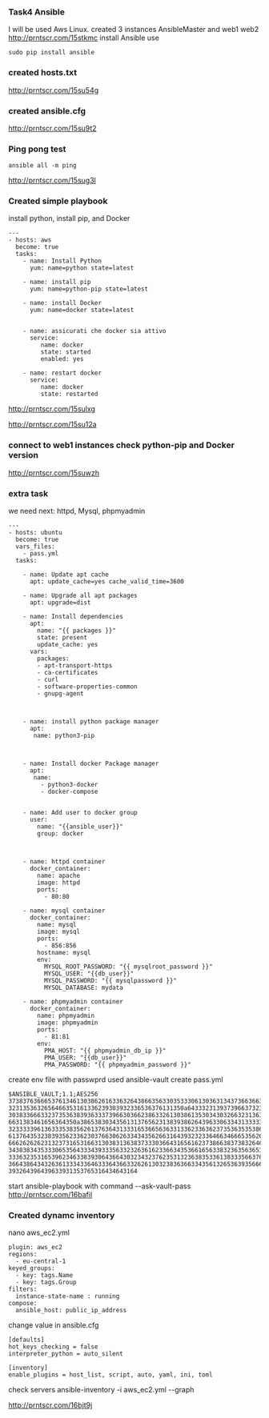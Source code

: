 ### Task4 Ansible 

I will be used Aws Linux.
created 3 instances 
AnsibleMaster and web1 web2 
http://prntscr.com/15stkmc
install Ansible use 
```
sudo pip install ansible
```

### created hosts.txt
http://prntscr.com/15su54g

### created ansible.cfg
http://prntscr.com/15su9t2

### Ping pong test
```
ansible all -m ping 
```
http://prntscr.com/15sug3l

### Created simple playbook 
install python, install pip, and Docker 
```
---
- hosts: aws
  become: true
  tasks:
    - name: Install Python
      yum: name=python state=latest

    - name: install pip
      yum: name=python-pip state=latest

    - name: install Docker
      yum: name=docker state=latest


    - name: assicurati che docker sia attivo
      service:
         name: docker
         state: started
         enabled: yes

    - name: restart docker
      service:
         name: docker
         state: restarted
```

http://prntscr.com/15sulxg

http://prntscr.com/15su12a

### connect to web1 instances check python-pip and Docker version 
http://prntscr.com/15suwzh 


### extra task
we need next: httpd, Mysql, phpmyadmin
```
---
- hosts: ubuntu
  become: true
  vars_files:
    - pass.yml
  tasks:

    - name: Update apt cache
      apt: update_cache=yes cache_valid_time=3600

    - name: Upgrade all apt packages
      apt: upgrade=dist

    - name: Install dependencies
      apt:
        name: "{{ packages }}"
        state: present
        update_cache: yes
      vars:
        packages:
        - apt-transport-https
        - ca-certificates
        - curl
        - software-properties-common
        - gnupg-agent
      


    - name: install python package manager
      apt:
       name: python3-pip 


   
    - name: Install docker Package manager
      apt:
       name:
         - python3-docker
         - docker-compose 


    - name: Add user to docker group
      user:
        name: "{{ansible_user}}"
        group: docker


        
    - name: httpd container
      docker_container:
        name: apache
        image: httpd
        ports:
          - 80:80

    - name: mysql container
      docker_container:
        name: mysql
        image: mysql
        ports:
          - 856:856
        hostname: mysql
        env:
          MYSQL_ROOT_PASSWORD: "{{ mysqlroot_password }}"
          MYSQL_USER: "{{db_user}}"
          MYSQL_PASSWORD: "{{ mysqlpassword }}"
          MYSQL_DATABASE: mydata

    - name: phpmyadmin container
      docker_container:
        name: phpmyadmin
        image: phpmyadmin
        ports: 
          - 81:81
        env:
          PMA_HOST: "{{ phpmyadmin_db_ip }}"
          PMA_USER: "{{db_user}}"
          PMA_PASSWORD: "{{ phpmyadmin_password }}"  
````
create env file with passwprd
used ansible-vault create pass.yml 
```
$ANSIBLE_VAULT;1.1;AES256
37383763666537613461303862616336326438663563303533306130363134373663663633666364
3231353632656466353161336239303932336536376131350a643332313937396637323434326236
30383366633237353638393633373966303662386332613038613530343032663231363737376535
6631383461656364350a386538303435613137656231383938626439633063343133333337623036
32333339613633353835626137636431333165366563633133623363623735363535386336333366
61376435323839356233623037663062633434356266316439323233646634666535626638613263
66626262623132373165316631303831363837333036643165616237386638373832646233346230
34383834353330653564333439333563323263616233663435366165633832363563653063383937
33363235316539623463383930643664303234323762353132363835336138333566376563316461
36643864343263613334336463336436633262613032383636633435613265363935666231663733
393264396439633931353765316434643164
```
start ansible-playbook with command --ask-vault-pass
http://prntscr.com/16bafil


 ### Created dynamc inventory 
nano aws_ec2.yml 
```
plugin: aws_ec2
regions:
  - eu-central-1
keyed_groups:
  - key: tags.Name
  - key: tags.Group
filters:
  instance-state-name : running
compose:
  ansible_host: public_ip_address
```
 change value in ansible.cfg
 ```
[defaults]
hot_keys_checking = false
interpreter_python = auto_silent

[inventory]
enable_plugins = host_list, script, auto, yaml, ini, toml
```
check servers
ansible-inventory -i aws_ec2.yml --graph

http://prntscr.com/16bjt9j


